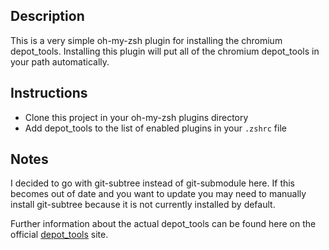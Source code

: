 Description
---------------
This is a very simple oh-my-zsh plugin for installing the chromium depot_tools. Installing this plugin will put all of the chromium depot_tools in your path automatically.

Instructions
---------------

  - Clone this project in your oh-my-zsh plugins directory
  - Add depot_tools to the list of enabled plugins in your `.zshrc` file

Notes
---------------
I decided to go with git-subtree instead of git-submodule here. If this becomes out of date and you want to update you may need to manually install git-subtree because it is not currently installed by default.

Further information about the actual depot_tools can be found here on the official [depot_tools] site.


[depot_tools]: http://www.chromium.org/developers/how-tos/install-depot-tools

